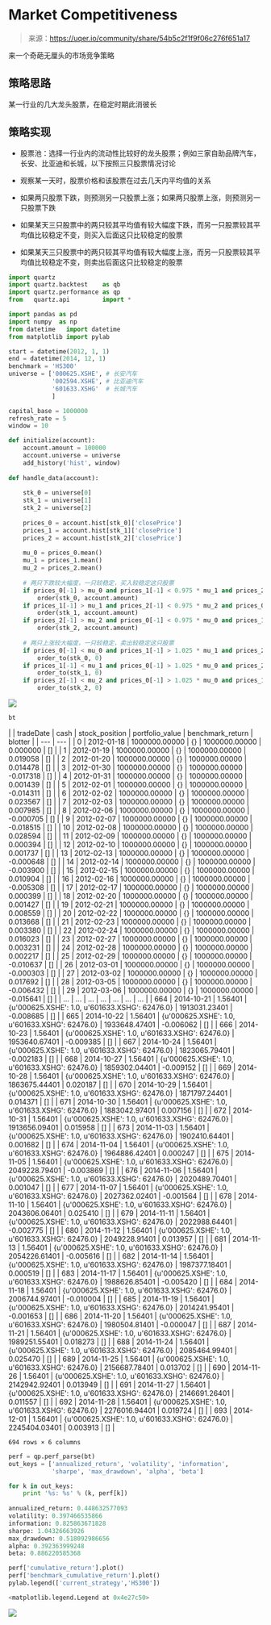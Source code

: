 

# Market Competitiveness

> 来源：https://uqer.io/community/share/54b5c2f1f9f06c276f651a17

来一个奇葩无厘头的市场竞争策略

## 策略思路

某一行业的几大龙头股票，在稳定时期此消彼长

## 策略实现

+ 股票池：选择一行业内的流动性比较好的龙头股票；例如三家自助品牌汽车，长安、比亚迪和长城，以下按照三只股票情况讨论

+ 观察某一天时，股票价格和该股票在过去几天内平均值的关系

+ 如果两只股票下跌，则预测另一只股票上涨；如果两只股票上涨，则预测另一只股票下跌

+ 如果某天三只股票中的两只较其平均值有较大幅度下跌，而另一只股票较其平均值比较稳定不变，则买入后面这只比较稳定的股票

+ 如果某天三只股票中的两只较其平均值有较大幅度上涨，而另一只股票较其平均值比较稳定不变，则卖出后面这只比较稳定的股票

```py
import quartz
import quartz.backtest    as qb
import quartz.performance as qp
from   quartz.api         import *

import pandas as pd
import numpy  as np
from datetime   import datetime
from matplotlib import pylab
```

```py
start = datetime(2012, 1, 1)
end = datetime(2014, 12, 1)
benchmark = 'HS300'
universe = ['000625.XSHE', # 长安汽车
            '002594.XSHE', # 比亚迪汽车
            '601633.XSHG'  # 长城汽车
            ]

capital_base = 1000000
refresh_rate = 5
window = 10

def initialize(account):
    account.amount = 100000
    account.universe = universe
    add_history('hist', window)
    
def handle_data(account):
    
    stk_0 = universe[0]
    stk_1 = universe[1]
    stk_2 = universe[2]
    
    prices_0 = account.hist[stk_0]['closePrice']
    prices_1 = account.hist[stk_1]['closePrice']
    prices_2 = account.hist[stk_2]['closePrice']
    
    mu_0 = prices_0.mean()
    mu_1 = prices_1.mean()
    mu_2 = prices_2.mean()
    
    # 两只下跌较大幅度，一只较稳定，买入较稳定这只股票
    if prices_0[-1] > mu_0 and prices_1[-1] < 0.975 * mu_1 and prices_2[-1] < 0.975 * mu_2:
        order(stk_0, account.amount)
    if prices_1[-1] > mu_1 and prices_2[-1] < 0.975 * mu_2 and prices_0[-1] < 0.975 * mu_0:
        order(stk_1, account.amount)
    if prices_2[-1] > mu_2 and prices_0[-1] < 0.975 * mu_0 and prices_1[-1] < 0.975 * mu_1:
        order(stk_2, account.amount)
    
    # 两只上涨较大幅度，一只较稳定，卖出较稳定这只股票
    if prices_0[-1] < mu_0 and prices_1[-1] > 1.025 * mu_1 and prices_2[-1] > 1.025 * mu_2:
        order_to(stk_0, 0)
    if prices_1[-1] < mu_1 and prices_0[-1] > 1.025 * mu_0 and prices_2[-1] > 1.025 * mu_2:
        order_to(stk_1, 0)
    if prices_2[-1] < mu_2 and prices_0[-1] > 1.025 * mu_0 and prices_1[-1] > 1.025 * mu_1:
        order_to(stk_2, 0)
```

![](img/20160730170924.jpg)

```py
bt
```


| | tradeDate | cash | stock_position | portfolio_value | benchmark_return | blotter |
| --- | --- |
| 0   | 2012-01-18 |  1000000.00000 |                                              {} |  1000000.00000 |  0.000000 |  [] |
| 1   | 2012-01-19 |  1000000.00000 |                                              {} |  1000000.00000 |  0.019058 |  [] |
| 2   | 2012-01-20 |  1000000.00000 |                                              {} |  1000000.00000 |  0.014478 |  [] |
| 3   | 2012-01-30 |  1000000.00000 |                                              {} |  1000000.00000 | -0.017318 |  [] |
| 4   | 2012-01-31 |  1000000.00000 |                                              {} |  1000000.00000 |  0.001439 |  [] |
| 5   | 2012-02-01 |  1000000.00000 |                                              {} |  1000000.00000 | -0.014311 |  [] |
| 6   | 2012-02-02 |  1000000.00000 |                                              {} |  1000000.00000 |  0.023567 |  [] |
| 7   | 2012-02-03 |  1000000.00000 |                                              {} |  1000000.00000 |  0.007985 |  [] |
| 8   | 2012-02-06 |  1000000.00000 |                                              {} |  1000000.00000 | -0.000705 |  [] |
| 9   | 2012-02-07 |  1000000.00000 |                                              {} |  1000000.00000 | -0.018515 |  [] |
| 10  | 2012-02-08 |  1000000.00000 |                                              {} |  1000000.00000 |  0.028594 |  [] |
| 11  | 2012-02-09 |  1000000.00000 |                                              {} |  1000000.00000 |  0.000394 |  [] |
| 12  | 2012-02-10 |  1000000.00000 |                                              {} |  1000000.00000 |  0.001737 |  [] |
| 13  | 2012-02-13 |  1000000.00000 |                                              {} |  1000000.00000 | -0.000648 |  [] |
| 14  | 2012-02-14 |  1000000.00000 |                                              {} |  1000000.00000 | -0.003900 |  [] |
| 15  | 2012-02-15 |  1000000.00000 |                                              {} |  1000000.00000 |  0.010904 |  [] |
| 16  | 2012-02-16 |  1000000.00000 |                                              {} |  1000000.00000 | -0.005308 |  [] |
| 17  | 2012-02-17 |  1000000.00000 |                                              {} |  1000000.00000 |  0.000399 |  [] |
| 18  | 2012-02-20 |  1000000.00000 |                                              {} |  1000000.00000 |  0.001427 |  [] |
| 19  | 2012-02-21 |  1000000.00000 |                                              {} |  1000000.00000 |  0.008559 |  [] |
| 20  | 2012-02-22 |  1000000.00000 |                                              {} |  1000000.00000 |  0.013668 |  [] |
| 21  | 2012-02-23 |  1000000.00000 |                                              {} |  1000000.00000 |  0.003380 |  [] |
| 22  | 2012-02-24 |  1000000.00000 |                                              {} |  1000000.00000 |  0.016023 |  [] |
| 23  | 2012-02-27 |  1000000.00000 |                                              {} |  1000000.00000 |  0.003231 |  [] |
| 24  | 2012-02-28 |  1000000.00000 |                                              {} |  1000000.00000 |  0.002217 |  [] |
| 25  | 2012-02-29 |  1000000.00000 |                                              {} |  1000000.00000 | -0.010637 |  [] |
| 26  | 2012-03-01 |  1000000.00000 |                                              {} |  1000000.00000 | -0.000303 |  [] |
| 27  | 2012-03-02 |  1000000.00000 |                                              {} |  1000000.00000 |  0.017692 |  [] |
| 28  | 2012-03-05 |  1000000.00000 |                                              {} |  1000000.00000 | -0.006432 |  [] |
| 29  | 2012-03-06 |  1000000.00000 |                                              {} |  1000000.00000 | -0.015641 |  [] |
| ... | ... | ... | ... | ... | ... | ... |
| 664 | 2014-10-21 |        1.56401 |  {u'000625.XSHE': 1.0, u'601633.XSHG': 62476.0} |  1913031.23401 | -0.008685 |  [] |
| 665 | 2014-10-22 |        1.56401 |  {u'000625.XSHE': 1.0, u'601633.XSHG': 62476.0} |  1933648.47401 | -0.006062 |  [] |
| 666 | 2014-10-23 |        1.56401 |  {u'000625.XSHE': 1.0, u'601633.XSHG': 62476.0} |  1953640.67401 | -0.009385 |  [] |
| 667 | 2014-10-24 |        1.56401 |  {u'000625.XSHE': 1.0, u'601633.XSHG': 62476.0} |  1823065.79401 | -0.002183 |  [] |
| 668 | 2014-10-27 |        1.56401 |  {u'000625.XSHE': 1.0, u'601633.XSHG': 62476.0} |  1859302.04401 | -0.009152 |  [] |
| 669 | 2014-10-28 |        1.56401 |  {u'000625.XSHE': 1.0, u'601633.XSHG': 62476.0} |  1863675.44401 |  0.020187 |  [] |
| 670 | 2014-10-29 |        1.56401 |  {u'000625.XSHE': 1.0, u'601633.XSHG': 62476.0} |  1871797.24401 |  0.014371 |  [] |
| 671 | 2014-10-30 |        1.56401 |  {u'000625.XSHE': 1.0, u'601633.XSHG': 62476.0} |  1883042.97401 |  0.007156 |  [] |
| 672 | 2014-10-31 |        1.56401 |  {u'000625.XSHE': 1.0, u'601633.XSHG': 62476.0} |  1913656.09401 |  0.015958 |  [] |
| 673 | 2014-11-03 |        1.56401 |  {u'000625.XSHE': 1.0, u'601633.XSHG': 62476.0} |  1902410.64401 |  0.001682 |  [] |
| 674 | 2014-11-04 |        1.56401 |  {u'000625.XSHE': 1.0, u'601633.XSHG': 62476.0} |  1964886.42401 |  0.000247 |  [] |
| 675 | 2014-11-05 |        1.56401 |  {u'000625.XSHE': 1.0, u'601633.XSHG': 62476.0} |  2049228.79401 | -0.003869 |  [] |
| 676 | 2014-11-06 |        1.56401 |  {u'000625.XSHE': 1.0, u'601633.XSHG': 62476.0} |  2020489.70401 |  0.001047 |  [] |
| 677 | 2014-11-07 |        1.56401 |  {u'000625.XSHE': 1.0, u'601633.XSHG': 62476.0} |  2027362.02401 | -0.001564 |  [] |
| 678 | 2014-11-10 |        1.56401 |  {u'000625.XSHE': 1.0, u'601633.XSHG': 62476.0} |  2043606.06401 |  0.025410 |  [] |
| 679 | 2014-11-11 |        1.56401 |  {u'000625.XSHE': 1.0, u'601633.XSHG': 62476.0} |  2022988.64401 | -0.002775 |  [] |
| 680 | 2014-11-12 |        1.56401 |  {u'000625.XSHE': 1.0, u'601633.XSHG': 62476.0} |  2049228.91401 |  0.013957 |  [] |
| 681 | 2014-11-13 |        1.56401 |  {u'000625.XSHE': 1.0, u'601633.XSHG': 62476.0} |  2054226.61401 | -0.005616 |  [] |
| 682 | 2014-11-14 |        1.56401 |  {u'000625.XSHE': 1.0, u'601633.XSHG': 62476.0} |  1987377.18401 |  0.000519 |  [] |
| 683 | 2014-11-17 |        1.56401 |  {u'000625.XSHE': 1.0, u'601633.XSHG': 62476.0} |  1988626.85401 | -0.005420 |  [] |
| 684 | 2014-11-18 |        1.56401 |  {u'000625.XSHE': 1.0, u'601633.XSHG': 62476.0} |  2006744.97401 | -0.010004 |  [] |
| 685 | 2014-11-19 |        1.56401 |  {u'000625.XSHE': 1.0, u'601633.XSHG': 62476.0} |  2014241.95401 | -0.001653 |  [] |
| 686 | 2014-11-20 |        1.56401 |  {u'000625.XSHE': 1.0, u'601633.XSHG': 62476.0} |  1980504.81401 | -0.000047 |  [] |
| 687 | 2014-11-21 |        1.56401 |  {u'000625.XSHE': 1.0, u'601633.XSHG': 62476.0} |  1989251.55401 |  0.018273 |  [] |
| 688 | 2014-11-24 |        1.56401 |  {u'000625.XSHE': 1.0, u'601633.XSHG': 62476.0} |  2085464.99401 |  0.025470 |  [] |
| 689 | 2014-11-25 |        1.56401 |  {u'000625.XSHE': 1.0, u'601633.XSHG': 62476.0} |  2156687.78401 |  0.013702 |  [] |
| 690 | 2014-11-26 |        1.56401 |  {u'000625.XSHE': 1.0, u'601633.XSHG': 62476.0} |  2142942.92401 |  0.013949 |  [] |
| 691 | 2014-11-27 |        1.56401 |  {u'000625.XSHE': 1.0, u'601633.XSHG': 62476.0} |  2146691.26401 |  0.011557 |  [] |
| 692 | 2014-11-28 |        1.56401 |  {u'000625.XSHE': 1.0, u'601633.XSHG': 62476.0} |  2276016.94401 |  0.019724 |  [] |
| 693 | 2014-12-01 |        1.56401 |  {u'000625.XSHE': 1.0, u'601633.XSHG': 62476.0} |  2245404.03401 |  0.003913 |  [] |

```
694 rows × 6 columns
```

```py
perf = qp.perf_parse(bt)
out_keys = ['annualized_return', 'volatility', 'information',
            'sharpe', 'max_drawdown', 'alpha', 'beta']

for k in out_keys:
    print '%s: %s' % (k, perf[k])
    
annualized_return: 0.448632577093
volatility: 0.397466535866
information: 0.825863671828
sharpe: 1.04326663926
max_drawdown: 0.518092986656
alpha: 0.392363999248
beta: 0.886220585368
```

```py
perf['cumulative_return'].plot()
perf['benchmark_cumulative_return'].plot()
pylab.legend(['current_strategy','HS300'])

<matplotlib.legend.Legend at 0x4e27c50>
```

![](img/+Lrre58Fx5YAAAAABJRU5ErkJggg==.png)

